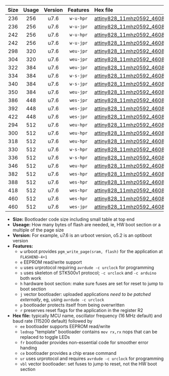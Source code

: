 |Size|Usage|Version|Features|Hex file|
|:-:|:-:|:-:|:-:|:--|
|236|256|u7.6|`w-u-hpr`|[attiny828_11mhz0592_460800bps_ur.hex](https://raw.githubusercontent.com/stefanrueger/urboot/main//attiny828_11mhz0592_460800bps_ur.hex)|
|236|256|u7.6|`w-u-jpr`|[attiny828_11mhz0592_460800bps_ur_vbl.hex](https://raw.githubusercontent.com/stefanrueger/urboot/main//attiny828_11mhz0592_460800bps_ur_vbl.hex)|
|242|256|u7.6|`w-u-hpr`|[attiny828_11mhz0592_460800bps_lednop_ur.hex](https://raw.githubusercontent.com/stefanrueger/urboot/main//attiny828_11mhz0592_460800bps_lednop_ur.hex)|
|242|256|u7.6|`w-u-jpr`|[attiny828_11mhz0592_460800bps_lednop_ur_vbl.hex](https://raw.githubusercontent.com/stefanrueger/urboot/main//attiny828_11mhz0592_460800bps_lednop_ur_vbl.hex)|
|298|320|u7.6|`weu-jpr`|[attiny828_11mhz0592_460800bps_ee_ur_vbl.hex](https://raw.githubusercontent.com/stefanrueger/urboot/main//attiny828_11mhz0592_460800bps_ee_ur_vbl.hex)|
|304|320|u7.6|`weu-jpr`|[attiny828_11mhz0592_460800bps_ee_lednop_ur_vbl.hex](https://raw.githubusercontent.com/stefanrueger/urboot/main//attiny828_11mhz0592_460800bps_ee_lednop_ur_vbl.hex)|
|322|384|u7.6|`weu-jpr`|[attiny828_11mhz0592_460800bps_ee_lednop_fr_ur_vbl.hex](https://raw.githubusercontent.com/stefanrueger/urboot/main//attiny828_11mhz0592_460800bps_ee_lednop_fr_ur_vbl.hex)|
|334|384|u7.6|`w-s-jpr`|[attiny828_11mhz0592_460800bps_vbl.hex](https://raw.githubusercontent.com/stefanrueger/urboot/main//attiny828_11mhz0592_460800bps_vbl.hex)|
|340|384|u7.6|`w-s-jpr`|[attiny828_11mhz0592_460800bps_lednop_vbl.hex](https://raw.githubusercontent.com/stefanrueger/urboot/main//attiny828_11mhz0592_460800bps_lednop_vbl.hex)|
|350|384|u7.6|`weu-jpr`|[attiny828_11mhz0592_460800bps_ee_lednop_fr_ce_ur_vbl.hex](https://raw.githubusercontent.com/stefanrueger/urboot/main//attiny828_11mhz0592_460800bps_ee_lednop_fr_ce_ur_vbl.hex)|
|386|448|u7.6|`wes-jpr`|[attiny828_11mhz0592_460800bps_ee_vbl.hex](https://raw.githubusercontent.com/stefanrueger/urboot/main//attiny828_11mhz0592_460800bps_ee_vbl.hex)|
|392|448|u7.6|`wes-jpr`|[attiny828_11mhz0592_460800bps_ee_lednop_vbl.hex](https://raw.githubusercontent.com/stefanrueger/urboot/main//attiny828_11mhz0592_460800bps_ee_lednop_vbl.hex)|
|422|448|u7.6|`wes-jpr`|[attiny828_11mhz0592_460800bps_ee_lednop_fr_vbl.hex](https://raw.githubusercontent.com/stefanrueger/urboot/main//attiny828_11mhz0592_460800bps_ee_lednop_fr_vbl.hex)|
|294|512|u7.6|`weu-hpr`|[attiny828_11mhz0592_460800bps_ee_ur.hex](https://raw.githubusercontent.com/stefanrueger/urboot/main//attiny828_11mhz0592_460800bps_ee_ur.hex)|
|300|512|u7.6|`weu-hpr`|[attiny828_11mhz0592_460800bps_ee_lednop_ur.hex](https://raw.githubusercontent.com/stefanrueger/urboot/main//attiny828_11mhz0592_460800bps_ee_lednop_ur.hex)|
|318|512|u7.6|`weu-hpr`|[attiny828_11mhz0592_460800bps_ee_lednop_fr_ur.hex](https://raw.githubusercontent.com/stefanrueger/urboot/main//attiny828_11mhz0592_460800bps_ee_lednop_fr_ur.hex)|
|330|512|u7.6|`w-s-hpr`|[attiny828_11mhz0592_460800bps.hex](https://raw.githubusercontent.com/stefanrueger/urboot/main//attiny828_11mhz0592_460800bps.hex)|
|336|512|u7.6|`w-s-hpr`|[attiny828_11mhz0592_460800bps_lednop.hex](https://raw.githubusercontent.com/stefanrueger/urboot/main//attiny828_11mhz0592_460800bps_lednop.hex)|
|346|512|u7.6|`weu-hpr`|[attiny828_11mhz0592_460800bps_ee_lednop_fr_ce_ur.hex](https://raw.githubusercontent.com/stefanrueger/urboot/main//attiny828_11mhz0592_460800bps_ee_lednop_fr_ce_ur.hex)|
|382|512|u7.6|`wes-hpr`|[attiny828_11mhz0592_460800bps_ee.hex](https://raw.githubusercontent.com/stefanrueger/urboot/main//attiny828_11mhz0592_460800bps_ee.hex)|
|388|512|u7.6|`wes-hpr`|[attiny828_11mhz0592_460800bps_ee_lednop.hex](https://raw.githubusercontent.com/stefanrueger/urboot/main//attiny828_11mhz0592_460800bps_ee_lednop.hex)|
|418|512|u7.6|`wes-hpr`|[attiny828_11mhz0592_460800bps_ee_lednop_fr.hex](https://raw.githubusercontent.com/stefanrueger/urboot/main//attiny828_11mhz0592_460800bps_ee_lednop_fr.hex)|
|460|512|u7.6|`wes-hpr`|[attiny828_11mhz0592_460800bps_ee_lednop_fr_ce.hex](https://raw.githubusercontent.com/stefanrueger/urboot/main//attiny828_11mhz0592_460800bps_ee_lednop_fr_ce.hex)|
|460|512|u7.6|`wes-jpr`|[attiny828_11mhz0592_460800bps_ee_lednop_fr_ce_vbl.hex](https://raw.githubusercontent.com/stefanrueger/urboot/main//attiny828_11mhz0592_460800bps_ee_lednop_fr_ce_vbl.hex)|

- **Size:** Bootloader code size including small table at top end
- **Useage:** How many bytes of flash are needed, ie, HW boot section or a multiple of the page size
- **Version:** For example, u7.6 is an urboot version, o5.2 is an optiboot version
- **Features:**
  + `w` urboot provides `pgm_write_page(sram, flash)` for the application at `FLASHEND-4+1`
  + `e` EEPROM read/write support
  + `u` uses urprotocol requiring `avrdude -c urclock` for programming
  + `s` uses skeleton of STK500v1 protocol; `-c urclock` and `-c arduino` both work
  + `h` hardware boot section: make sure fuses are set for reset to jump to boot section
  + `j` vector bootloader: uploaded applications *need to be patched externally*, eg, using `avrdude -c urclock`
  + `p` bootloader protects itself from being overwritten
  + `r` preserves reset flags for the application in the register R2
- **Hex file:** typically MCU name, oscillator frequency (16 MHz default) and baud rate (115200 default) followed by
  + `ee` bootloader supports EEPROM read/write
  + `lednop` "template" bootloader contains `mov rx,rx` nops that can be replaced to toggle LEDs
  + `fr` bootloader provides non-essential code for smoother error handing
  + `ce` bootloader provides a chip erase command
  + `ur` uses urprotocol and requires `avrdude -c urclock` for programming
  + `vbl` vector bootloader: set fuses to jump to reset, not the HW boot section
